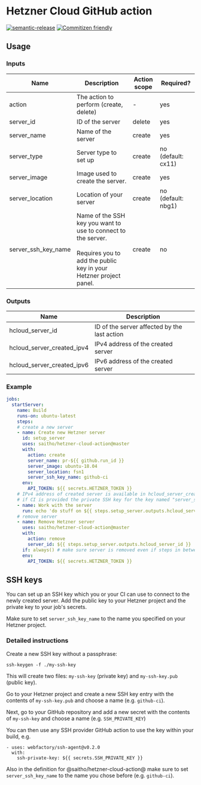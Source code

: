 # Hetzner Cloud GitHub action

[![semantic-release](https://img.shields.io/badge/%20%20%F0%9F%93%A6%F0%9F%9A%80-semantic--release-e10079.svg)](https://github.com/semantic-release/semantic-release)
[![Commitizen friendly](https://img.shields.io/badge/commitizen-friendly-brightgreen.svg)](http://commitizen.github.io/cz-cli/)

## Usage

### Inputs

| Name | Description | Action scope | Required? |
| ---- | ----------- | ------------ | --------- |
| action | The action to perform (create, delete) | - | yes |
| server_id | ID of the server | delete | yes |
| server_name | Name of the server | create | yes |
| server_type | Server type to set up | create | no (default: cx11) |
| server_image | Image used to create the server. | create | yes |
| server_location | Location of your server | create | no (default: nbg1) |
| server_ssh_key_name | Name of the SSH key you want to use to connect to the server.<br /><br />Requires you to add the public key in your Hetzner project panel. | create | no |

### Outputs

| Name             | Description |
| ---------------- | -------------------------------------------- |
| hcloud_server_id | ID of the server affected by the last action |
| hcloud_server_created_ipv4 | IPv4 address of the created server |
| hcloud_server_created_ipv6 | IPv6 address of the created server |

### Example

```yaml
jobs:
  startServer:
    name: Build
    runs-on: ubuntu-latest
    steps:
    # create a new server
    - name: Create new Hetzner server
      id: setup_server
      uses: saitho/hetzner-cloud-action@master
      with:
        action: create
        server_name: pr-${{ github.run_id }}
        server_image: ubuntu-18.04
        server_location: fsn1
        server_ssh_key_name: github-ci
      env:
        API_TOKEN: ${{ secrets.HETZNER_TOKEN }}
    # IPv4 address of created server is available in hcloud_server_created_ipv4
    # if CI is provided the private SSH key for the key named "server_ssh_key_name" it can connect via SSH
    - name: Work with the server
      run: echo 'do stuff on ${{ steps.setup_server.outputs.hcloud_server_created_ipv4 }}'
    # remove server
    - name: Remove Hetzner server
      uses: saitho/hetzner-cloud-action@master
      with:
        action: remove
        server_id: ${{ steps.setup_server.outputs.hcloud_server_id }}
      if: always() # make sure server is removed even if steps in between fail
      env:
        API_TOKEN: ${{ secrets.HETZNER_TOKEN }}
```

## SSH keys

You can set up an SSH key which you or your CI can use to connect to the newly created server.
Add the public key to your Hetzner project and the private key to your job's secrets.

Make sure to set `server_ssh_key_name` to the name you specified on your Hetzner project.

### Detailed instructions


Create a new SSH key without a passphrase:

```
ssh-keygen -f ./my-ssh-key
```

This will create two files: `my-ssh-key` (private key) and `my-ssh-key.pub` (public key).

Go to your Hetzner project and create a new SSH key entry with the contents of `my-ssh-key.pub` and choose a name (e.g. `github-ci`).

Next, go to your GitHub repository and add a new secret with the contents of `my-ssh-key` and choose a name (e.g. `SSH_PRIVATE_KEY`)

You can then use any SSH provider GitHub action to use the key within your build, e.g.

```
- uses: webfactory/ssh-agent@v0.2.0
  with:
    ssh-private-key: ${{ secrets.SSH_PRIVATE_KEY }}
```

Also in the definition for @saitho/hetzner-cloud-action@ make sure to set `server_ssh_key_name` to the name you chose before (e.g. `github-ci`).